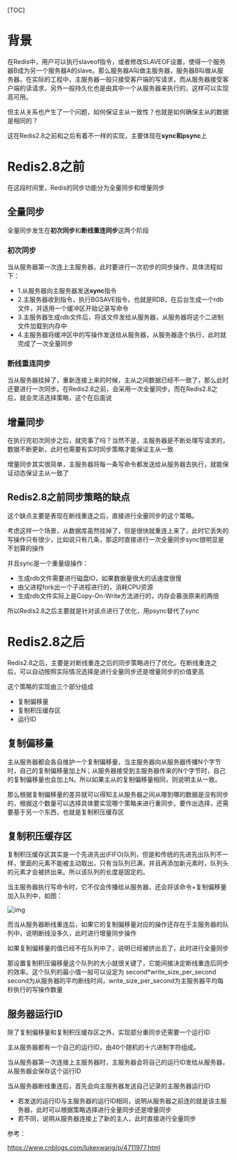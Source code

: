 [TOC]

# 背景

在Redis中，用户可以执行slaveof指令，或者修改SLAVEOF设置，使得一个服务器B成为另一个服务器A的slave。那么服务器A叫做主服务器，服务器B叫做从服务器。在实际的工程中，主服务器一般只接受客户端的写请求，而从服务器接受客户端的读请求，另外一般持久化也是由其中一个从服务器来执行的，这样可以实现高可用。

但主从关系也产生了一个问题，如何保证主从一致性？也就是如何确保主从的数据是相同的？

这在Redis2.8之前和之后有着不一样的实现，主要体现在**sync和psync**上

# Redis2.8之前

在这段时间里，Redis的同步功能分为全量同步和增量同步

## 全量同步

全量同步发生在**初次同步**和**断线重连同步**这两个阶段

### 初次同步

当从服务器第一次连上主服务器，此时要进行一次初步的同步操作，具体流程如下：

- 1.从服务器向主服务器发送**sync**指令
- 2.主服务器收到指令，执行BGSAVE指令，也就是RDB，在后台生成一个rdb文件，并适用一个缓冲区开始记录写命令
- 3.主服务器生成rdb文件后，将该文件发给从服务器，从服务器将这个二进制文件加载到内存中
- 4.主服务器将缓冲区中的写操作发送给从服务器，从服务器逐个执行，此时就完成了一次全量同步

### 断线重连同步

当从服务器挂掉了，重新连接上来的时候，主从之间数据已经不一致了，那么此时还要进行一次同步。在Redis2.8之前，会采用一次全量同步。而在Redis2.8之后，就会灵活选择策略，这个在后面说

## 增量同步

在执行完初次同步之后，就完事了吗？当然不是，主服务器是不断处理写请求的，数据不断更新，此时也需要有实时同步策略才能保证主从一致

增量同步其实很简单，主服务器将每一条写命令都发送给从服务器去执行，就能保证动态保证主从一致了

## Redis2.8之前同步策略的缺点

这个缺点主要是表现在断线重连之后，直接进行全量同步的这个策略。

考虑这样一个场景，从数据库虽然挂掉了，但是很快就重连上来了，此时它丢失的写操作只有很少，比如说只有几条，那这时直接进行一次全量同步sync很明显是不划算的操作

并且sync是一个重量级操作：

- 生成rdb文件需要进行磁盘IO，如果数据量很大的话速度很慢
- 由父进程fork出一个子进程进行的，消耗CPU资源
- 生成rdb文件实际上是Copy-On-Write方法进行的，内存会暴涨原来的两倍

所以Redis2.8之后主要就是针对该点进行了优化，用psync替代了sync

# Redis2.8之后

Redis2.8之后，主要是对断线重连之后的同步策略进行了优化。在断线重连之后，可以自动按照实际情况选择是进行全量同步还是增量同步的价值更高

这个策略的实现由三个部分组成

- 复制偏移量
- 复制积压缓存区
- 运行ID

## 复制偏移量

主从服务器都会各自维护一个复制偏移量，当主服务器向从服务器传播N个字节时，自己的复制偏移量加上N；从服务器接受到主服务器传来的N个字节时，自己的复制偏移量也会加上N。所以如果主从的复制偏移量相同，则说明主从一致。

那么根据复制偏移量的差异就可以得知主从服务器之间从哪到哪的数据是没有同步的，根据这个数量可以选择具体要实现哪个策略来进行重同步。要作出选择，还需要基于另一个东西，也就是复制积压缓存区

## 复制积压缓存区

复制积压缓存区其实是一个先进先出(FIFO)队列，但是和传统的先进先出队列不一样，里面的元素不能被主动取出，只有当队列已满，并且再添加新元素时，队列头的元素才会被挤出来。所以该队列的长度是固定的。

当主服务器执行写命令时，它不仅会传播给从服务器，还会将该命令+复制偏移量加入队列中，如图：

![img](https://images0.cnblogs.com/blog2015/754165/201508/072110329246085.png)

而当从服务器断线重连后，如果它的复制偏移量对应的操作还存在于主服务器的队列中，说明断线没多久，此时进行增量同步操作

如果复制偏移量的值已经不在队列中了，说明已经被挤出去了，此时进行全量同步

那设置复制积压偏移量这个队列的大小就很关键了，它能间接决定断线重连后同步的效率。这个队列的最小值一般可以设定为 second*write_size_per_second second为从服务器的平均断线时间，write_size_per_second为主服务器平均每秒执行的写操作数量

## 服务器运行ID

除了复制偏移量和复制积压缓存区之外，实现部分重同步还需要一个运行ID

主从服务器都有一个自己的运行ID，由40个随机的十六进制字符组成。

当从服务器第一次连接上主服务器时，主服务器会将自己的运行ID发给从服务器，从服务器会保存这个运行ID

当从服务器断线重连后，首先会向主服务器发送自己记录的主服务器运行ID

- 若发送的运行ID与主服务器的运行ID相同，说明从服务器之前连的就是该主服务器，此时可以根据策略选择进行全量同步还是增量同步
- 若不同，说明从服务器连接上了新的主人，此时直接进行全量同步

参考：

https://www.cnblogs.com/lukexwang/p/4711977.html

